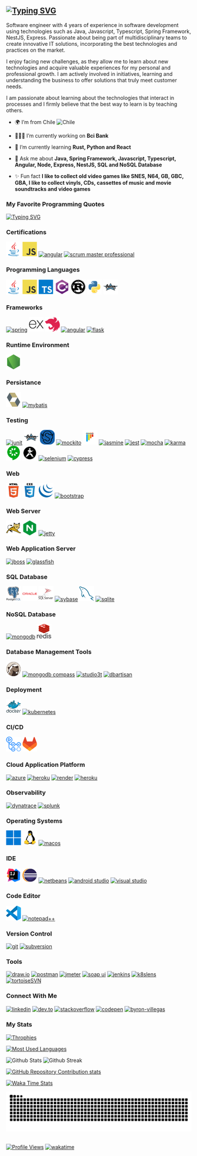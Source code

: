 ## [![Typing SVG](https://readme-typing-svg.demolab.com?font=Roboto+Mono&size=30&pause=1000&color=56A0F6&width=800&height=60&lines=Hello+World!+I'm+Byron+Villegas+Moya;I+am+a+Software+Enginer;I+like+to+learn+programming+languages;I+like+to+programming;I+like+to+make+examples+of+technologies)](https://github.com/byron-villegas)

<p>
Software engineer with 4 years of experience in software development using technologies such as Java, Javascript, Typescript, Spring Framework, NestJS, Express. Passionate about being part of multidisciplinary teams to create innovative IT solutions, incorporating the best technologies and practices on the market.

I enjoy facing new challenges, as they allow me to learn about new technologies and acquire valuable experiences for my personal and professional growth. I am actively involved in initiatives, learning and understanding the business to offer solutions that truly meet customer needs.

I am passionate about learning about the technologies that interact in processes and I firmly believe that the best way to learn is by teaching others.
</p>

- 🌍 I’m from Chile <img src="https://raw.githubusercontent.com/yammadev/flag-icons/refs/heads/master/png/CL%402x.png" width="18" height="12" alt="Chile" title="Chile" />

- 👨🏻‍💻 I’m currently working on **Bci Bank**

- 📝 I’m currently learning **Rust, Python and React**

- 💬 Ask me about **Java, Spring Framework, Javascript, Typescript, Angular, Node, Express, NestJS, SQL and NoSQL Database**

- ✨ Fun fact **I like to collect old video games like SNES, N64, GB, GBC, GBA, I like to collect vinyls, CDs, cassettes of music and movie soundtracks and video games**

### My Favorite Programming Quotes
[![Typing SVG](https://github-readme-quotes-bay.vercel.app/quote?theme=tokyonight&quotesUrl=https://raw.githubusercontent.com/byron-villegas/byron-villegas/refs/heads/main/my-favorite-programming-quotes.json)](https://github.com/byron-villegas/byron-villegas/blob/main/my-favorite-programming-quotes.json)

### Certifications
<a href="https://catalog-education.oracle.com/ords/certview/sharebadge?id=41835C15DA11B8C87341D15943E42C4F5229DFFE7B66804AF52CC81B6412C331&trk=public_profile_see-credential" target="_blank" rel="noreferrer"><img src="https://raw.githubusercontent.com/devicons/devicon/master/icons/java/java-original.svg" alt="java" width="40" height="40"/></a> 
<a href="https://certificates.dev/c/9d43ee19-9f4e-4e2d-84c5-9f9d4cef988e" target="_blank" rel="noreferrer"><img src="https://raw.githubusercontent.com/devicons/devicon/master/icons/javascript/javascript-original.svg" alt="javascript" width="40" height="40"/></a> 
<a href="https://interstate21.com/certificate/?code=3G20IR4&trk=public_profile_see-credential" target="_blank" rel="noreferrer"><img src="https://angular.io/assets/images/logos/angular/angular.svg" alt="angular" width="40" height="40"/></a> 
<a href="https://drive.google.com/file/d/1NtvEAbp_nFRks-pt4ZQQMjr2t0w1JP-2/view?trk=public_profile_see-credential" target="_blank" rel="noreferrer"><img src="https://certiprof.com/cdn/shop/files/SCRUMMASTER_480x480.webp" alt="scrum master professional" width="40" height="40"/></a> 

### Programming Languages
<a href="https://www.java.com" target="_blank" rel="noreferrer"><img src="https://raw.githubusercontent.com/devicons/devicon/master/icons/java/java-original.svg" alt="java" width="40" height="40"/></a> 
<a href="https://developer.mozilla.org/en-US/docs/Web/JavaScript" target="_blank" rel="noreferrer"><img src="https://raw.githubusercontent.com/devicons/devicon/master/icons/javascript/javascript-original.svg" alt="javascript" width="40" height="40"/></a> 
<a href="https://www.typescriptlang.org/" target="_blank" rel="noreferrer"><img src="https://raw.githubusercontent.com/devicons/devicon/master/icons/typescript/typescript-original.svg" alt="typescript" width="40" height="40"/></a> 
<a href="https://raw.githubusercontent.com/devicons/devicon/refs/heads/master/icons/csharp/csharp-original.svg" target="_blank" rel="noreferrer"><img src="https://raw.githubusercontent.com/devicons/devicon/refs/heads/master/icons/csharp/csharp-original.svg" alt="c#" width="40" height="40"/></a> 
<a href="https://www.rust-lang.org" target="_blank" rel="noreferrer"><img src="https://raw.githubusercontent.com/devicons/devicon/refs/heads/master/icons/rust/rust-original.svg" alt="rust" width="40" height="40"/></a> 
<a href="https://www.python.org" target="_blank" rel="noreferrer"><img src="https://raw.githubusercontent.com/devicons/devicon/master/icons/python/python-original.svg" alt="python" width="40" height="40"/></a> 
<a href="https://groovy-lang.org/" target="_blank" rel="noreferrer"><img src="https://raw.githubusercontent.com/devicons/devicon/ca28c779441053191ff11710fe24a9e6c23690d6/icons/groovy/groovy-original.svg" alt="groovy" width="40" height="40"/></a> 

### Frameworks
<a href="https://spring.io/" target="_blank" rel="noreferrer"><img src="https://www.vectorlogo.zone/logos/springio/springio-icon.svg" alt="spring" width="40" height="40"/></a> 
<a href="https://expressjs.com" target="_blank" rel="noreferrer"><img src="https://raw.githubusercontent.com/devicons/devicon/ca28c779441053191ff11710fe24a9e6c23690d6/icons/express/express-original.svg" alt="express" width="40" height="40"/></a> 
<a href="https://nestjs.com/" target="_blank" rel="noreferrer"><img src="https://raw.githubusercontent.com/devicons/devicon/refs/heads/master/icons/nestjs/nestjs-original.svg" alt="nestjs" width="40" height="40"/></a> 
<a href="https://angular.io" target="_blank" rel="noreferrer"><img src="https://angular.io/assets/images/logos/angular/angular.svg" alt="angular" width="40" height="40"/></a> 
<a href="https://flask.palletsprojects.com/" target="_blank" rel="noreferrer"><img src="https://flask.palletsprojects.com/en/stable/_static/shortcut-icon.png" alt="flask" width="40" height="40"/></a> 

### Runtime Environment
<a href="https://nodejs.org" target="_blank" rel="noreferrer"><img src="https://raw.githubusercontent.com/devicons/devicon/ca28c779441053191ff11710fe24a9e6c23690d6/icons/nodejs/nodejs-original.svg" alt="nodejs" width="40" height="40"/></a>

### Persistance
<a href="https://hibernate.org/" target="_blank" rel="noreferrer"><img src="https://raw.githubusercontent.com/devicons/devicon/refs/heads/master/icons/hibernate/hibernate-original.svg" alt="hibernate" width="40" height="40"/></a> 
<a href="https://blog.mybatis.org/" target="_blank" rel="noreferrer"><img src="https://raw.githubusercontent.com/mybatis/logo/32295ff550d29ca6e8b22c8a325e22c617791bf9/logo-bird-ninja.svg" alt="mybatis" width="40" height="40"/></a>

### Testing
<a href="https://junit.org/junit5/" target="_blank" rel="noreferrer"><img src="https://junit.org/junit5/assets/img/junit5-logo.png" alt="junit" width="40" height="40"/></a> 
<a href="https://groovy-lang.org/" target="_blank" rel="noreferrer"><img src="https://github.com/devicons/devicon/blob/master/icons/groovy/groovy-original.svg" alt="groovy" width="40" height="40"/></a> 
<a href="https://spockframework.org/" target="_blank" rel="noreferrer"><img src="https://raw.githubusercontent.com/spockframework/spock/master/docs/images/spock-main-logo.png" alt="spock framework" width="40" height="40"/></a> 
<a href="https://site.mockito.org/" target="_blank" rel="noreferrer"><img src="https://site.mockito.org/favicon.ico" alt="mockito" width="40" height="40"/></a> 
<a href="https://docs.pytest.org/en/stable/" target="_blank" rel="noreferrer"><img src="https://raw.githubusercontent.com/devicons/devicon/refs/heads/master/icons/pytest/pytest-original.svg" alt="pytest" width="40" height="40"/></a> 
<a href="https://jasmine.github.io/" target="_blank" rel="noreferrer"><img src="https://www.vectorlogo.zone/logos/jasmine/jasmine-icon.svg" alt="jasmine" width="40" height="40"/></a> 
<a href="https://jestjs.io" target="_blank" rel="noreferrer"><img src="https://www.vectorlogo.zone/logos/jestjsio/jestjsio-icon.svg" alt="jest" width="40" height="40"/></a> 
<a href="https://mochajs.org" target="_blank" rel="noreferrer"><img src="https://www.vectorlogo.zone/logos/mochajs/mochajs-icon.svg" alt="mocha" width="40" height="40"/></a> 
<a href="https://karma-runner.github.io/latest/index.html" target="_blank" rel="noreferrer"><img src="https://raw.githubusercontent.com/detain/svg-logos/780f25886640cef088af994181646db2f6b1a3f8/svg/karma.svg" alt="karma" width="40" height="40"/></a> 
<a href="https://cucumber.io/" target="_blank" rel="noreferrer"><img src="https://raw.githubusercontent.com/devicons/devicon/refs/heads/master/icons/cucumber/cucumber-plain.svg" alt="cucumber" width="40" height="40"/></a> 
<a href="https://karatelabs.github.io/karate/" target="_blank" rel="noreferrer"><img src="https://raw.githubusercontent.com/devicons/devicon/refs/heads/master/icons/karatelabs/karatelabs-original.svg" alt="karate" width="40" height="40"/></a> 
<a href="https://www.selenium.dev" target="_blank" rel="noreferrer"><img src="https://raw.githubusercontent.com/detain/svg-logos/780f25886640cef088af994181646db2f6b1a3f8/svg/selenium-logo.svg" alt="selenium" width="40" height="40"/></a> 
<a href="https://www.cypress.io" target="_blank" rel="noreferrer"><img src="https://raw.githubusercontent.com/simple-icons/simple-icons/6e46ec1fc23b60c8fd0d2f2ff46db82e16dbd75f/icons/cypress.svg" alt="cypress" width="40" height="40"/></a>

### Web
<a href="https://www.w3.org/html/" target="_blank" rel="noreferrer"><img src="https://raw.githubusercontent.com/devicons/devicon/master/icons/html5/html5-original-wordmark.svg" alt="html5" width="40" height="40"/></a> 
<a href="https://www.w3schools.com/css/" target="_blank" rel="noreferrer"><img src="https://raw.githubusercontent.com/devicons/devicon/master/icons/css3/css3-original-wordmark.svg" alt="css3" width="40" height="40"/></a> 
<a href="https://jquery.com/" target="_blank" rel="noreferrer"><img src="https://raw.githubusercontent.com/devicons/devicon/refs/heads/master/icons/jquery/jquery-original.svg" alt="jquery" width="40" height="40"/></a>
<a href="https://getbootstrap.com" target="_blank" rel="noreferrer"><img src="https://getbootstrap.com/docs/5.3/assets/img/favicons/favicon-32x32.png" alt="bootstrap" width="40" height="40"/></a>

### Web Server
<a href="https://tomcat.apache.org/" target="_blank" rel="noreferrer"><img src="https://raw.githubusercontent.com/devicons/devicon/refs/heads/master/icons/tomcat/tomcat-original.svg" alt="tomcat" width="40" height="40"/></a>
<a href="https://nginx.org/en/" target="_blank" rel="noreferrer"><img src="https://raw.githubusercontent.com/devicons/devicon/refs/heads/master/icons/nginx/nginx-original.svg" alt="nginx" width="40" height="40"/></a>
<a href="https://jetty.org/" target="_blank" rel="noreferrer"><img src="https://jetty.org/_/img/jetty-logo.svg" alt="jetty" width="90" height="40"/></a>

### Web Application Server
<a href="" target="_blank" rel="noreferrer"><img src="https://upload.wikimedia.org/wikipedia/commons/thumb/9/95/JBoss_logo.svg/2000px-JBoss_logo.svg.png" alt="jboss" width="90" height="40"/></a>
<a href="https://javaee.github.io/glassfish/" target="_blank" rel="noreferrer"><img src="https://upload.wikimedia.org/wikipedia/en/thumb/8/85/GlassFish_logo.svg/145px-GlassFish_logo.svg.png" alt="glassfish" width="90" height="40"/></a>

### SQL Database
<a href="https://www.postgresql.org" target="_blank" rel="noreferrer"><img src="https://raw.githubusercontent.com/devicons/devicon/master/icons/postgresql/postgresql-original-wordmark.svg" alt="postgresql" width="40" height="40"/></a> <a href="https://www.oracle.com/" target="_blank" rel="noreferrer"><img src="https://raw.githubusercontent.com/devicons/devicon/master/icons/oracle/oracle-original.svg" alt="oracle" width="40" height="40"/></a> <a href="https://www.microsoft.com/en-us/sql-server" target="_blank" rel="noreferrer"><img src="https://raw.githubusercontent.com/devicons/devicon/ca28c779441053191ff11710fe24a9e6c23690d6/icons/microsoftsqlserver/microsoftsqlserver-original-wordmark.svg" alt="mssql" width="40" height="40"/></a> <a href="https://infocenter.sybase.com/help/index.jsp" target="_blank" rel="noreferrer"><img src="https://logos-download.com/wp-content/uploads/2019/11/Sybase_Logo.png" alt="sybase" width="84" height="40"/></a> <a href="https://www.mysql.com/" target="_blank" rel="noreferrer"><img src="https://raw.githubusercontent.com/devicons/devicon/ca28c779441053191ff11710fe24a9e6c23690d6/icons/mysql/mysql-original.svg" style="color:white" alt="mysql" width="40" height="40"/></a> <a href="https://www.sqlite.org/" target="_blank" rel="noreferrer"><img src="https://www.vectorlogo.zone/logos/sqlite/sqlite-icon.svg" alt="sqlite" width="40" height="40"/></a>

### NoSQL Database
<a href="https://www.mongodb.com/" target="_blank" rel="noreferrer"><img src="https://www.mongodb.com/assets/images/global/favicon.ico" alt="mongodb" width="40" height="40"/></a> 
<a href="https://redis.io" target="_blank" rel="noreferrer"><img src="https://raw.githubusercontent.com/devicons/devicon/master/icons/redis/redis-original-wordmark.svg" alt="redis" width="40" height="40"/></a>

### Database Management Tools
<a href="https://dbeaver.io/" target="_blank" rel="noreferrer"><img src="https://raw.githubusercontent.com/devicons/devicon/refs/heads/master/icons/dbeaver/dbeaver-original.svg" alt="dbeaver" width="40" height="40"/></a> <a href="https://www.mongodb.com/docs/compass/current/" target="_blank" rel="noreferrer"><img src="https://www.mongodb.com/assets/images/global/favicon.ico" alt="mongodb compass" width="40" height="40"/></a> <a href="https://studio3t.com/" target="_blank" rel="noreferrer"><img src="https://studio3t.com/apple-touch-icon.png?v=3eBmpN7O3k" alt="studio3t" width="40" height="40"/></a> <a href="https://www.idera.com/dbartisan-database-administration-solution/" target="_blank" rel="noreferrer"><img src="https://img.informer.com/icons/png/128/992/992666.png" alt="dbartisan" width="40" height="40"/></a>  

### Deployment
<a href="https://www.docker.com/" target="_blank" rel="noreferrer"><img src="https://raw.githubusercontent.com/devicons/devicon/master/icons/docker/docker-original-wordmark.svg" alt="docker" width="40" height="40"/></a> 
<a href="https://kubernetes.io" target="_blank" rel="noreferrer"><img src="https://www.vectorlogo.zone/logos/kubernetes/kubernetes-icon.svg" alt="kubernetes" width="40" height="40"/></a>

### CI/CD
<a href="https://docs.github.com/en/actions" target="_blank" rel="noreferrer"><img src="https://raw.githubusercontent.com/devicons/devicon/refs/heads/master/icons/githubactions/githubactions-original.svg" alt="github actions" width="40" height="40"/></a> 
<a href="https://docs.gitlab.com/ee/ci/" target="_blank" rel="noreferrer"><img src="https://raw.githubusercontent.com/devicons/devicon/refs/heads/master/icons/gitlab/gitlab-original.svg" alt="gitlab ci/cd" width="40" height="40"/></a> 

### Cloud Application Platform
<a href="https://azure.microsoft.com/en-in/" target="_blank" rel="noreferrer"><img src="https://www.vectorlogo.zone/logos/microsoft_azure/microsoft_azure-icon.svg" alt="azure" width="40" height="40"/></a> 
<a href="https://vercel.com" target="_blank" rel="noreferrer"><img src="https://www.vectorlogo.zone/logos/vercel/vercel-icon.svg" alt="heroku" width="40" height="40"/></a> 
<a href="https://render.com" target="_blank" rel="noreferrer"><img src="https://cdn.sanity.io/images/hvk0tap5/production/c4fd92ad649864b4aa2d4985072b9779bd7e8119-128x128.png?fit=max&auto=format" alt="render" width="40" height="40"/></a> 
<a href="https://heroku.com" target="_blank" rel="noreferrer"><img src="https://www.vectorlogo.zone/logos/heroku/heroku-icon.svg" alt="heroku" width="40" height="40"/></a>

### Observability
<a href="https://www.dynatrace.com/" target="_blank" rel="noreferrer"><img src="https://dt-cdn.net/images/favicon-48x48-transparent-48-9b4df9c769.png" alt="dynatrace" width="40" height="40"/></a> 
<a href="https://www.splunk.com/" target="_blank" rel="noreferrer"><img src="https://www.splunk.com/content/dam/splunk2/images/icons/favicons/favicon-96x96.png" alt="splunk" width="40" height="40"/></a> 

### Operating Systems
<a href="https://www.microsoft.com/en-us/windows" target="_blank" rel="noreferrer"><img src="https://github.com/devicons/devicon/blob/master/icons/windows11/windows11-original.svg" alt="microsoft" width="40" height="40"/></a> 
<a href="https://www.linux.org/" target="_blank" rel="noreferrer"><img src="https://raw.githubusercontent.com/devicons/devicon/master/icons/linux/linux-original.svg" alt="linux" width="40" height="40"/></a> 
<a href="https://www.apple.com/cl/macos" target="_blank" rel="noreferrer"><img src="https://i.pinimg.com/474x/77/f0/33/77f033d90e28c29dc6ce7006e66d0caa.jpg" alt="macos" width="40" height="40"/></a>

### IDE
<a href="https://www.jetbrains.com/idea/" target="_blank" rel="noreferrer"><img src="https://raw.githubusercontent.com/devicons/devicon/refs/heads/master/icons/intellij/intellij-original.svg" alt="intellij idea" width="40" height="40"/></a> 
<a href="https://eclipseide.org/" target="_blank" rel="noreferrer"><img src="https://github.com/devicons/devicon/blob/master/icons/eclipse/eclipse-original.svg" alt="eclipse ide" width="40" height="40"/></a> 
<a href="https://netbeans.apache.org/front/main/index.html" target="_blank" rel="noreferrer"><img src="https://netbeans.apache.org/_/images/apache-netbeans.svg" alt="netbeans" width="40" height="40"/></a> 
<a href="https://developer.android.com/studio" target="_blank" rel="noreferrer"><img src="https://upload.wikimedia.org/wikipedia/commons/thumb/5/51/Android_Studio_Logo_2024.svg/60px-Android_Studio_Logo_2024.svg.png" alt="android studio" width="40" height="40"/></a> 
<a href="https://visualstudio.microsoft.com/" target="_blank" rel="noreferrer"><img src="https://visualstudio.microsoft.com/wp-content/uploads/2021/10/Product-Icon.svg" alt="visual studio" width="40" height="40"/></a> 

### Code Editor
<a href="https://code.visualstudio.com/" target="_blank" rel="noreferrer"><img src="https://raw.githubusercontent.com/devicons/devicon/refs/heads/master/icons/vscode/vscode-original.svg" alt="visual studio code" width="40" height="40"/></a> 
<a href="https://notepad-plus-plus.org/" target="_blank" rel="noreferrer"><img src="https://notepad-plus-plus.org/favicon.ico" alt="notepad++" width="40" height="40"/></a> 

### Version Control
<a href="https://git-scm.com/" target="_blank" rel="noreferrer"><img src="https://www.vectorlogo.zone/logos/git-scm/git-scm-icon.svg" alt="git" width="40" height="40"/></a> 
<a href="https://subversion.apache.org/" target="_blank" rel="noreferrer"><img src="https://subversion.apache.org/icon.png" alt="subversion" width="40" height="40"/></a> 

### Tools
<a href="https://app.diagrams.net/" target="_blank" rel="noreferrer"><img src="https://app.diagrams.net/images/apple-touch-icon.png" alt="draw.io" width="40" height="40"/></a> 
<a href="https://postman.com" target="_blank" rel="noreferrer"><img src="https://www.vectorlogo.zone/logos/getpostman/getpostman-icon.svg" alt="postman" width="40" height="40"/></a> 
<a href="https://jmeter.apache.org/" target="_blank" rel="noreferrer"><img src="https://jmeter.apache.org/images/jmeter_square.png" alt="jmeter" width="40" height="40"/></a> 
<a href="https://www.soapui.org/" target="_blank" rel="noreferrer"><img src="https://static1.smartbear.co/smartbearbrand/media/images/home/soapui-icon.svg" alt="soap ui" width="40" height="40"/></a> 
<a href="https://www.jenkins.io" target="_blank" rel="noreferrer"><img src="https://www.vectorlogo.zone/logos/jenkins/jenkins-icon.svg" alt="jenkins" width="40" height="40"/></a>
<a href="https://k8slens.dev/" target="_blank" rel="noreferrer"><img src="https://k8slens.dev/_next/static/media/download-page-icon.747cafab.svg" alt="k8slens" width="40" height="40"/></a>
<a href="https://tortoisesvn.net/downloads.html" target="_blank" rel="noreferrer"><img src="https://tortoisesvn.net/assets/img/favicons/favicon.ico" alt="tortoiseSVN" width="40" height="40"/></a>

### Connect With Me
<a href="https://www.linkedin.com/in/byron-villegas-moya" target="blank"><img align="center" src="https://raw.githubusercontent.com/rahuldkjain/github-profile-readme-generator/master/src/images/icons/Social/linked-in-alt.svg" alt="linkedin" height="30" width="40"/></a> 
<a href="https://dev.to/byron-villegas" target="blank"><img align="center" src="https://media2.dev.to/dynamic/image/width=40,height=40/https%3A%2F%2Fdev-to-uploads.s3.amazonaws.com%2Fuploads%2Farticles%2F8j7kvp660rqzt99zui8e.png" alt="dev.to" height="40" width="40"/></a> 
<a href="https://stackoverflow.com/users/27822694" target="blank"><img align="center" src="https://raw.githubusercontent.com/rahuldkjain/github-profile-readme-generator/master/src/images/icons/Social/stack-overflow.svg" alt="stackoverflow" height="30" width="40"/></a> 
<a href="https://codepen.io/byron-villegas" target="blank"><img align="center" src="https://raw.githubusercontent.com/rahuldkjain/github-profile-readme-generator/master/src/images/icons/Social/codepen.svg" alt="codepen" height="40" width="40"/></a> 
<a href="https://codesandbox.io/u/byron-villegas" target="blank"><img align="center" src="https://raw.githubusercontent.com/rahuldkjain/github-profile-readme-generator/refs/heads/master/src/images/icons/Social/codesandbox.svg" alt="byron-villegas" height="40" width="40"/></a>

### My Stats

[![Throphies](https://github-profile-trophy.vercel.app/?username=byron-villegas&theme=darkhub&column=5&no-bg=true&margin-w=2&margin-h=2)](https://github.com/byron-villegas)

[![Most Used Languages](https://github-readme-stats.vercel.app/api/top-langs?username=byron-villegas&show_icons=true&locale=en&layout=compact&theme=github_dark)](https://github.com/byron-villegas)

<p>
    <img src="https://github-readme-stats.vercel.app/api?username=byron-villegas&show_icons=true&locale=en&theme=github_dark" height="160" alt="Github Stats" /> 
    <img src="https://streak-stats.demolab.com?user=byron-villegas&theme=github-dark-dimmed&background=45%2CEB545400%2CEB545400&border=EBD9D9" height="160" alt="Github Streak" />
</p>

[![GitHub Repository Contribution stats](https://github-contributor-stats.vercel.app/api?username=byron-villegas&limit=5&theme=github_dark&combine_all_yearly_contributions=true)](https://github.com/byron-villegas)

[![Waka Time Stats](https://github-readme-stats.vercel.app/api/wakatime?username=ByronVillegas&theme=github_dark)](https://github.com/byron-villegas)


<picture>
    <source media="(prefers-color-scheme: dark)" srcset="https://raw.githubusercontent.com/byron-villegas/byron-villegas/output/github-contribution-grid-snake-dark.svg">
    <source media="(prefers-color-scheme: light)" srcset="https://raw.githubusercontent.com/byron-villegas/byron-villegas/output/github-contribution-grid-snake.svg">
    <img alt="github contribution grid snake animation" src="https://raw.githubusercontent.com/byron-villegas/byron-villegas/output/github-contribution-grid-snake.svg">
</picture>

<br/>
<br/>

[![Profile Views](https://komarev.com/ghpvc/?username=byron-villegas&label=Profile%20views&color=blue&style=flat-square)](https://komarev.com/ghpvc/?username=byron-villegas&label=Profile%20views&color=blue&style=flat-square)
[![wakatime](https://wakatime.com/badge/user/0c6efff5-affd-454b-bc74-bccb7e22edf3.svg)](https://wakatime.com/@0c6efff5-affd-454b-bc74-bccb7e22edf3)

